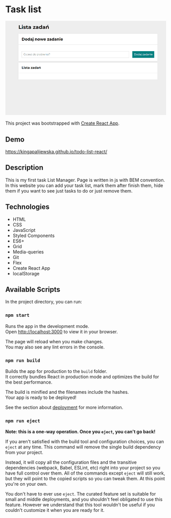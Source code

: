 # Task list
![List to do](public/Animation2.gif)

This project was bootstrapped with [Create React App](https://github.com/facebook/create-react-app).

## Demo
https://kingapalijewska.github.io/todo-list-react/

## Description
This is my first task List Manager. Page is written  in js with BEM convention. In this website you can add your task list, mark them after finish them, hide them if you want to see just tasks to do or just remove them.

## Technologies
- HTML
- CSS 
- JavaScript
- Styled Components
- ES6+
- Grid
- Media-queries
- Git
- Flex
- Create React App
- localStorage

## Available Scripts

In the project directory, you can run:

### `npm start`

Runs the app in the development mode.\
Open [http://localhost:3000](http://localhost:3000) to view it in your browser.

The page will reload when you make changes.\
You may also see any lint errors in the console.

### `npm run build`

Builds the app for production to the `build` folder.\
It correctly bundles React in production mode and optimizes the build for the best performance.

The build is minified and the filenames include the hashes.\
Your app is ready to be deployed!

See the section about [deployment](https://facebook.github.io/create-react-app/docs/deployment) for more information.

### `npm run eject`

**Note: this is a one-way operation. Once you `eject`, you can't go back!**

If you aren't satisfied with the build tool and configuration choices, you can `eject` at any time. This command will remove the single build dependency from your project.

Instead, it will copy all the configuration files and the transitive dependencies (webpack, Babel, ESLint, etc) right into your project so you have full control over them. All of the commands except `eject` will still work, but they will point to the copied scripts so you can tweak them. At this point you're on your own.

You don't have to ever use `eject`. The curated feature set is suitable for small and middle deployments, and you shouldn't feel obligated to use this feature. However we understand that this tool wouldn't be useful if you couldn't customize it when you are ready for it.

